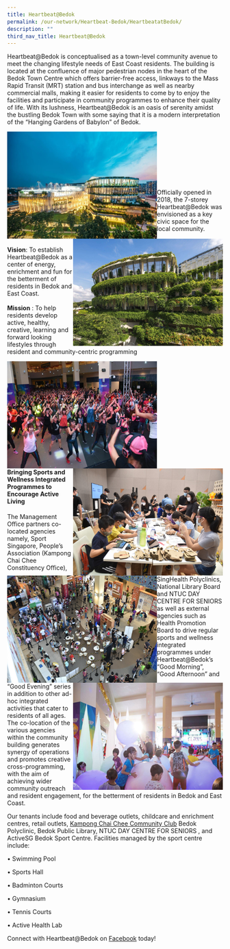 ```yaml
---
title: Heartbeat@Bedok
permalink: /our-network/Heartbeat-Bedok/HeartbeatatBedok/
description: ""
third_nav_title: Heartbeat@Bedok
---
```

Heartbeat@Bedok is conceptualised as a town-level community avenue to meet the changing lifestyle needs of East Coast residents. The building is located at the confluence of major pedestrian nodes in the heart of the Bedok Town Centre  which offers barrier-free access, linkways to the Mass Rapid Transit (MRT) station and bus interchange as well as nearby commercial malls, making it easier for residents to come by to enjoy the facilities and participate in community programmes to enhance their quality of life. With its lushness, Heartbeat@Bedok is an oasis of serenity amidst the bustling Bedok Town with some saying that it is a modern interpretation of the “Hanging Gardens of Babylon” of Bedok.



<img style="height:250px;width:350px" align="left" src="/images/Our%20Network/Heartbeat%20Bedok/HeartbeatBedok_16.jpg">

<img style="height:250px;width:350px" align="right" src="/images/Our%20Network/Heartbeat%20Bedok/HeartbeatBedok_17.jpg">

<br><br><br><br><br><br><br>
   
Officially opened in 2018, the 7-storey Heartbeat@Bedok was envisioned as a key civic space for the local community.<br><br>
**Vision**: To establish Heartbeat@Bedok as a center of energy, enrichment and fun for the betterment of residents in Bedok and East Coast.<br><br>
**Mission** : To help residents develop active, healthy, creative, learning and forward looking lifestyles through resident and community-centric programming


<img style="height:250px;width:350px" align="left" src="/images/Our%20Network/Heartbeat%20Bedok/HeartbeatBedok_2.jpg"><img style="height:250px;width:350px" align="right" src="/images/Our%20Network/Heartbeat%20Bedok/HeartbeatBedok_3.jpg">   
<br><br><br><br><br><br>
<img style="height:250px;width:350px" align="left" src="/images/Our%20Network/Heartbeat%20Bedok/HeartbeatBedok_4.jpg"><img style="height:250px;width:350px" align="right" src="/images/Our%20Network/Heartbeat%20Bedok/HeartbeatBedok_18.jpg"><br><br><br><br><br><br>

#### Bringing Sports and Wellness Integrated Programmes to Encourage Active Living

The Management Office partners co-located agencies namely, Sport Singapore, People’s Association (Kampong Chai Chee Constituency Office), SingHealth Polyclinics, National Library Board and NTUC DAY CENTRE FOR SENIORS as well as external agencies such as Health Promotion Board to drive regular sports and wellness integrated programmes under Heartbeat@Bedok’s “Good Morning”, “Good Afternoon” and “Good Evening” series in addition to other ad-hoc integrated activities that cater to residents of all ages. The co-location of the various agencies within the community building generates synergy of operations and promotes creative cross-programming, with the aim of achieving wider community outreach and resident engagement, for the betterment of residents in Bedok and East Coast.


Our tenants include food and beverage outlets, childcare and enrichment centres, retail outlets, [ Kampong Chai Chee Community Club](/cc-details/KampongChaiChee-Community-Club-at-HeartbeatBedok) Bedok Polyclinic, Bedok Public Library, NTUC DAY CENTRE FOR SENIORS , and ActiveSG Bedok Sport Centre. Facilities managed by the sport centre include:

• Swimming Pool

• Sports Hall

• Badminton Courts

• Gymnasium

• Tennis Courts

• Active Health Lab

Connect with Heartbeat@Bedok on [Facebook](https://www.facebook.com/heartbeatbedok) today!